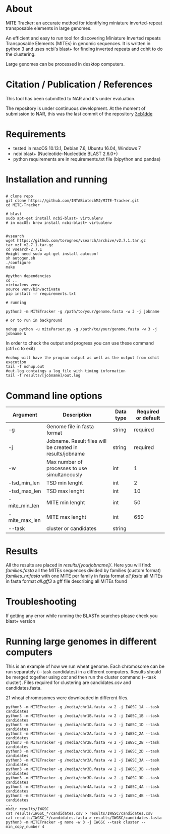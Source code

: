 
# About

MITE Tracker: an accurate method for identifying miniature inverted-repeat transposable elements in large genomes. 

An efficient and easy to run tool for discovering Miniature Inverted repeats Transposable Elements (MITEs) in genomic sequences. It is written in python 3 and uses ncbi's blast+ for finding inverted repeats and cdhit to do the clustering. 

Large genomes can be processed in desktop computers.

# Citation / Publication / References
This tool has been submitted to NAR and it's under evaluation. 

The repository is under continuous development. At the moment of submission to NAR, this was the last commit of the repository 
 [3cb1dde](https://github.com/INTABiotechMJ/MITE-Tracker/tree/370536b41a4a882d72f8f912dd26a6fc43eb1e71)


   
# Requirements
 - tested in macOS 10.13.1, Debian 7.6, Ubuntu 16.04, Windows 7
 - ncbi blast+ (Nucleotide-Nucleotide BLAST 2.6.0+)
 - python requirements are in requirements.txt file (bipython and pandas)

# Installation and running

## 
```
# clone repo
git clone https://github.com/INTABiotechMJ/MITE-Tracker.git
cd MITE-Tracker

# blast
sudo apt-get install ncbi-blast+ virtualenv
# in macOS: brew install ncbi-blast+ virtualenv


#vsearch
wget https://github.com/torognes/vsearch/archive/v2.7.1.tar.gz
tar xzf v2.7.1.tar.gz
cd vsearch-2.7.1
#might need sudo apt-get install autoconf
sh autogen.sh
./configure
make

#python dependencies
cd ..
virtualenv venv
source venv/bin/activate
pip install -r requirements.txt

# running

python3 -m MITETracker -g /path/to/your/genome.fasta -w 3 -j jobname

# or to run in background

nohup python -u miteParser.py -g /path/to/your/genome.fasta -w 3 -j jobname &

```

In order to check the output and progress you can use these command (ctrl+c to exit)
```
#nohup will have the program output as well as the output from cdhit execution
tail -f nohup.out
#out.log contaings a log file with timing information
tail -f results/[jobname]/out.log
```

# Command line options
| Argument  | Description | Data type  | Required or default |
| ------------- | ------------- | ------------- | ------------- |
| -g  | Genome file in fasta format  | string  | required  |
| -j  | Jobname. Result files will be created in results/jobname   | string  | required  |
| -w  | Max number of processes to use simultaneously  | int  | 1  |
| -tsd_min_len  | TSD min lenght  | int  | 2  |
| -tsd_max_len  | TSD max lenght  | int  | 10  |
| -mite_min_len  | MITE min lenght  | int  | 50  |
| -mite_max_len  | MITE max lenght  | int  | 650  |
| --task  | cluster or candidates  | string |   |


# Results
All the results are placed in _results/[yourjobname]/_. 
Here you will find:
    _families.fasta_ all the MITEs sequences divided by families (custom format)
    _families_nr.fasta_ with one MITE per family in fasta format
    _all.fasta_ all MITEs in fasta format
    _all.gff3_  a gff file describing all MITEs found 

# Troubleshooting
If getting any error while running the BLASTn searches please check you blast+ version

# Running large genomes in different computers
This is an example of how we run wheat genome. Each chromosome can be run separately (--task candidates) in a different computers. Results should be merged together using _cat_ and then run the cluster command (--task cluster). Files required for clustering are candidates.csv and candidates.fasta.

21 wheat chromosomes were downloaded in different files. 

```
python3 -m MITETracker -g /media/chr1A.fasta -w 2 -j IWGSC_1A --task candidates
python3 -m MITETracker -g /media/chr1B.fasta -w 2 -j IWGSC_1B --task candidates
python3 -m MITETracker -g /media/chr1D.fasta -w 2 -j IWGSC_1D --task candidates
python3 -m MITETracker -g /media/chr2A.fasta -w 2 -j IWGSC_2A --task candidates
python3 -m MITETracker -g /media/chr2B.fasta -w 2 -j IWGSC_2B --task candidates
python3 -m MITETracker -g /media/chr2D.fasta -w 2 -j IWGSC_2D --task candidates
python3 -m MITETracker -g /media/chr3A.fasta -w 2 -j IWGSC_3A --task candidates
python3 -m MITETracker -g /media/chr3B.fasta -w 2 -j IWGSC_3B --task candidates
python3 -m MITETracker -g /media/chr3D.fasta -w 2 -j IWGSC_3D --task candidates
python3 -m MITETracker -g /media/chr4A.fasta -w 2 -j IWGSC_4A --task candidates
python3 -m MITETracker -g /media/chr4B.fasta -w 2 -j IWGSC_4B --task candidates
...
mkdir results/IWGSC
cat results/IWGSC_*/candidates.csv > results/IWGSC/candidates.csv
cat results/IWGSC_*/candidates.fasta > results/IWGSC/candidates.fasta
python3 -m MITETracker -g none -w 3 -j IWGSC --task cluster --min_copy_number 4
```